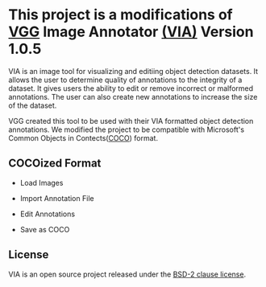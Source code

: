 
# This project is a modifications of [VGG](http://www.robots.ox.ac.uk/~vgg/) Image Annotator [(VIA)](http://www.robots.ox.ac.uk/~vgg/software/via/) Version 1.0.5

VIA is an image tool for visualizing and editiing object detection datasets. It allows the user to determine quality of annotations to the integrity of a dataset. It gives users the ability to edit or remove incorrect or malformed annotations. The user can also create new annotations to increase the size of the dataset.

VGG created this tool to be used with their VIA formatted object detection annotations. We modified the project to be compatible with Microsoft's Common Objects in Contects([COCO](http://cocodataset.org/#home)) format.


## COCOized Format
 * Load Images
 
 * Import Annotation File
 
 * Edit Annotations
 
 * Save as COCO
 
 


## License
VIA is an open source project released under the
[BSD-2 clause license](https://gitlab.com/vgg/via/blob/master/LICENSE).

